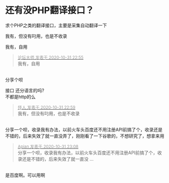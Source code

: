 # 还有没PHP翻译接口？


求个PHP之类的翻译接口，主要是采集自动翻译一下<img src="static/image/smiley/default/lol.gif" smilieid="12" border="0" alt="" />

我有，但没有叼用，也是不收录<img src="static/image/smiley/default/lol.gif" smilieid="12" border="0" alt="" />

我有，自用<img src="static/image/smiley/default/lol.gif" smilieid="12" border="0" alt="" /><img id="aimg_fYiHX" onclick="zoom(this, this.src, 0, 0, 0)" class="zoom" src="https://cdn.jsdelivr.net/gh/hishis/forum-master/public/images/patch.gif" onmouseover="img_onmouseoverfunc(this)" onload="thumbImg(this)" border="0" alt="" />

<div class="quote"><blockquote><font size="2"><a href="https://www.hostloc.com/forum.php?mod=redirect&amp;goto=findpost&amp;pid=9383050&amp;ptid=760770" target="_blank"><font color="#999999">论坛大师 发表于 2020-10-31 22:55</font></a></font><br />
我有，自用</blockquote></div><br />
分享个呗<img src="static/image/smiley/yct/010.gif" smilieid="41" border="0" alt="" />

接口 还分语言的吗?<br />
不都是http的么

<div class="quote"><blockquote><font size="2"><a href="https://www.hostloc.com/forum.php?mod=redirect&amp;goto=findpost&amp;pid=9383079&amp;ptid=760770" target="_blank"><font color="#999999">怪人 发表于 2020-10-31 22:59</font></a></font><br />
我有，但没有叼用，也是不收录</blockquote></div><br />
分享一个呗，收录我有办法，以前火车头百度还不用注册API前搞了个，收录还是不错的，后来失效了就一直没弄了，刚刚看了一下谷歌的，不想研究了，想拿来用<img src="static/image/smiley/default/lol.gif" smilieid="12" border="0" alt="" />

<div class="quote"><blockquote><font size="2"><a href="https://www.hostloc.com/forum.php?mod=redirect&amp;goto=findpost&amp;pid=9383115&amp;ptid=760770" target="_blank"><font color="#999999">Apian 发表于 2020-10-31 23:08</font></a></font><br />
分享一个呗，收录我有办法，以前火车头百度还不用注册API前搞了个，收录还是不错的，后来失效了就一直没 ...</blockquote></div><br />
是百度啊。可以用啊
